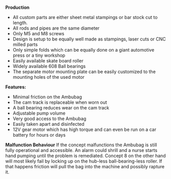 **Production**
*  All custom parts are either sheet metal stampings or bar stock cut to length.
*  All rods and pipes are the same diameter
*  Only M5 and M8 screws
*  Design is setup to be equally well made as stampings, laser cuts or CNC milled parts
*  Only simple folds which can be equally done on a giant automotive press or a tiny workshop
*  Easily available skate board roller
*  Widely available 608 Ball bearings
*  The separate motor mounting plate can be easily customized to the mounting holes of the used motor

**Features:**
*  Minimal friction on the Ambubag
*  The cam track is replaceable when worn out
*  A ball bearing reduces wear on the cam track
*  Adjustable pump volume
*  Very good access to the Ambubag
*  Easily taken apart and disinfected
*  12V gear motor which has high torque and can even be run on a car battery for hours or days

**Malfunction Behaviour**
If the concept malfunctions the Ambubag is still fully operational and accessible. An alarm could shrill and a nurse starts hand pumping until the problem is remediated.
Concept 8 on the other hand will most likely fail by locking up on the hub-less ball-bearing-less roller. If that happens friction will pull the bag into the machine and possibly rapture it.